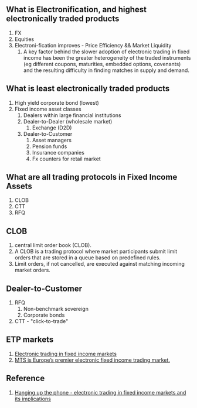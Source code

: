## What is Electronification, and highest electronically traded products

1. FX
2. Equities
3. Electroni-fication improves - Price Efficiency && Market Liquidity
   1. A key factor behind the slower adoption of electronic trading in fixed income has been the greater heterogeneity of the traded instruments (eg different coupons, maturities, embedded options, covenants) and the resulting difficulty in finding matches in supply and demand.

## What is least electronically traded products

1. High yield corporate bond (lowest)
2. Fixed income asset classes
   1. Dealers within large financial institutions
   2. Dealer-to-Dealer (wholesale market)
      1. Exchange (D2D)
   3. Dealer-to-Customer 
      1. Asset managers
      2. Pension funds
      3. Insurance companies
      4. Fx counters for retail market

## What are all trading protocols in Fixed Income Assets
1. CLOB
2. CTT
3. RFQ

## CLOB
1. central limit order book (CLOB). 
2. A CLOB is a trading protocol where market participants submit limit orders that are stored in a queue based on predefined rules. 
3. Limit orders, if not cancelled, are executed against matching incoming market orders.

## Dealer-to-Customer

1. RFQ
   1. Non-benchmark sovereign
   2. Corporate bonds
2. CTT - "click-to-trade"

## ETP markets
1. [Electronic trading in fixed income markets](https://www.bis.org/publ/mktc07.pdf)
2. [MTS is Europe’s premier electronic fixed income trading market.](https://twitter.com/MTSMarkets)

## Reference
1. [Hanging up the phone - electronic trading in fixed income markets and its implications](https://www.bis.org/publ/qtrpdf/r_qt1603h.htm)